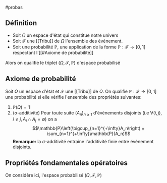 #probas
## Définition
- Soit $\Omega$ un espace d'état qui constitue notre univers
- Soit $\mathcal{F}$ une [[Tribu]] de $\Omega$ l'ensemble des événement.
- Soit une probabilité $\mathbb{P}$, une application de la forme $\mathbb{P} : \mathcal{F} \to [0,1]$ respectant l'[[#Axiome de probabilité]]

Alors on qualifie le triplet $(\Omega, \mathcal{F}, \mathbb{P})$ d'espace probabilisé
## Axiome de probabilité
Soit $\Omega$ un espace d'état et $\mathcal{F}$ une [[Tribu]] de $\Omega$.
On qualifie $\mathbb{P} : \mathcal{F} \to [0,1]$ une probabilité si elle vérifie l'ensemble des propriétés suivantes:
1. $\mathbb{P}(\Omega) = 1$
2. ($\sigma$-additivité) Pour toute suite $(A_n)_{n\geq 1}$ d'événements disjoints (i.e $\forall (i,j), i \not = j, A_i \cap A_j = \emptyset$) on a $$\mathbb{P}\left(\bigcup_{n=1}^{+\infty}A_n\right) = \sum_{n=1}^{+\infty}\mathbb{P}(A_n)$$
**Remarque:** la $\sigma$-additivité entraîne l'additivité finie entre événement disjoints.

## Propriétés fondamentales opératoires
On considère ici, l'espace probabilisé $(\Omega, \mathcal{F}, \mathbb{P})$

### 
